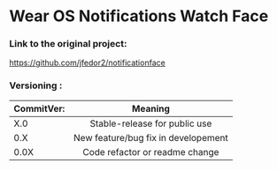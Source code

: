 # Wear OS Notifications Watch Face

### Link to the original project:
https://github.com/jfedor2/notificationface

### Versioning :
| CommitVer:    | Meaning                                            |  
| ------------- |:--------------------------------------------------:|
| X.0           | Stable-release for public use                      | 
| 0.X           | New feature/bug fix in developement                |
| 0.0X          | Code refactor or readme change                     |  

